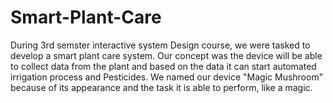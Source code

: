 # Smart-Plant-Care
During 3rd semster interactive system Design course, we were tasked to develop a smart plant care system. Our concept was the device will be able to collect data from the plant and based on the data it can start automated irrigation process and Pesticides. We named our device "Magic Mushroom" because of its appearance and the task it is able to perform, like a magic.
